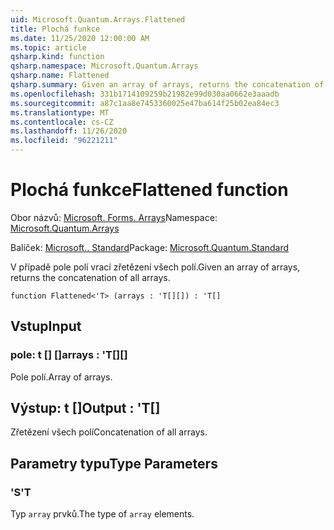 ```yaml
---
uid: Microsoft.Quantum.Arrays.Flattened
title: Plochá funkce
ms.date: 11/25/2020 12:00:00 AM
ms.topic: article
qsharp.kind: function
qsharp.namespace: Microsoft.Quantum.Arrays
qsharp.name: Flattened
qsharp.summary: Given an array of arrays, returns the concatenation of all arrays.
ms.openlocfilehash: 331b1714109259b21982e99d030aa0662e3aaadb
ms.sourcegitcommit: a87c1aa8e7453360025e47ba614f25b02ea84ec3
ms.translationtype: MT
ms.contentlocale: cs-CZ
ms.lasthandoff: 11/26/2020
ms.locfileid: "96221211"
---
```

# <a name="flattened-function"></a><span data-ttu-id="f35f0-102">Plochá funkce</span><span class="sxs-lookup"><span data-stu-id="f35f0-102">Flattened function</span></span>

<span data-ttu-id="f35f0-103">Obor názvů: [Microsoft. Forms. Arrays](xref:Microsoft.Quantum.Arrays)</span><span class="sxs-lookup"><span data-stu-id="f35f0-103">Namespace: [Microsoft.Quantum.Arrays](xref:Microsoft.Quantum.Arrays)</span></span>

<span data-ttu-id="f35f0-104">Balíček: [Microsoft.. Standard](https://nuget.org/packages/Microsoft.Quantum.Standard)</span><span class="sxs-lookup"><span data-stu-id="f35f0-104">Package: [Microsoft.Quantum.Standard](https://nuget.org/packages/Microsoft.Quantum.Standard)</span></span>


<span data-ttu-id="f35f0-105">V případě pole polí vrací zřetězení všech polí.</span><span class="sxs-lookup"><span data-stu-id="f35f0-105">Given an array of arrays, returns the concatenation of all arrays.</span></span>

```qsharp
function Flattened<'T> (arrays : 'T[][]) : 'T[]
```


## <a name="input"></a><span data-ttu-id="f35f0-106">Vstup</span><span class="sxs-lookup"><span data-stu-id="f35f0-106">Input</span></span>

### <a name="arrays--t"></a><span data-ttu-id="f35f0-107">pole: t [] []</span><span class="sxs-lookup"><span data-stu-id="f35f0-107">arrays : 'T[][]</span></span>

<span data-ttu-id="f35f0-108">Pole polí.</span><span class="sxs-lookup"><span data-stu-id="f35f0-108">Array of arrays.</span></span>



## <a name="output--t"></a><span data-ttu-id="f35f0-109">Výstup: t []</span><span class="sxs-lookup"><span data-stu-id="f35f0-109">Output : 'T[]</span></span>

<span data-ttu-id="f35f0-110">Zřetězení všech polí</span><span class="sxs-lookup"><span data-stu-id="f35f0-110">Concatenation of all arrays.</span></span>

## <a name="type-parameters"></a><span data-ttu-id="f35f0-111">Parametry typu</span><span class="sxs-lookup"><span data-stu-id="f35f0-111">Type Parameters</span></span>

### <a name="t"></a><span data-ttu-id="f35f0-112">'S</span><span class="sxs-lookup"><span data-stu-id="f35f0-112">'T</span></span>

<span data-ttu-id="f35f0-113">Typ `array` prvků.</span><span class="sxs-lookup"><span data-stu-id="f35f0-113">The type of `array` elements.</span></span>